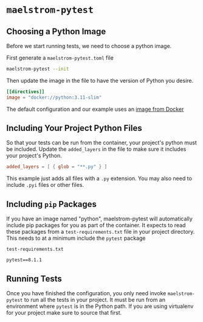 # `maelstrom-pytest`

## Choosing a Python Image
Before we start running tests, we need to choose a python image.

First generate a `maelstrom-pytest.toml` file
```bash
maelstrom-pytest --init
```

Then update the image in the file to have the version of Python you desire.
```toml
[[directives]]
image = "docker://python:3.11-slim"
```
The default configuration and our example uses an
[image from Docker](https://hub.docker.com/_/python)

## Including Your Project Python Files
So that your tests can be run from the container, your project's python must be included.
Update the `added_layers` in the file to make sure it includes your project's Python.
```toml
added_layers = [ { glob = "**.py" } ]
```
This example just adds all files with a `.py` extension. You may also need to include `.pyi` files
or other files.

## Including `pip` Packages
If you have an image named "python", maelstrom-pytest will automatically include pip packages for
you as part of the container. It expects to read these packages from a `test-requirements.txt` file
in your project directory. This needs to at a minimum include the `pytest` package

`test-requirements.txt`
```
pytest==8.1.1
```

## Running Tests
Once you have finished the configuration, you only need invoke `maelstrom-pytest` to run all the
tests in your project. It must be run from an environment where `pytest` is in the Python path. If
you are using virtualenv for your project make sure to source that first.
